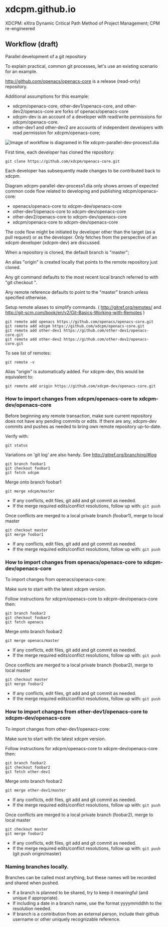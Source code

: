 xdcpm.github.io
==============

XDCPM: eXtra Dynamic Critical Path Method of Project Management; CPM re-engineered

Workflow (draft)
----------------

Parallel development of a git repository

To explain practical, common git processes, let's use an existing scenario for an example.

http://github.com/openacs/openacs-core is a release (read-only) repository.

Additional assumptions for this example:

* xdcpm/openacs-core, other-dev1/openacs-core, and other-dev2/openacs-core are forks of openacs/openacs-core
* xdcpm-dev is an account of a developer with read/write permissions for xdcpm/openacs-core.
* other-dev1 and other-dev2 are accounts of independent developers with read permission for xdcpm/openacs-core; 

![Image of workflow is diagramed in file xdcpm-parallel-dev-process1.dia](https://xdcpm.github.io/images/xdcpm-parallel-dev-process1.png)


First time, each developer has cloned the repository:

    git clone https://github.com/xdcpm/openacs-core.git

Each developer has subsequently made changes to be contributed back to xdcpm.

Diagram xdcpm-parallel-dev-process1.dia only shows arrows of expected common code flow related to developing and publishing xdcpm/openacs-core:

* openacs/openacs-core to xdcpm-dev/openacs-core
* other-dev1/openacs-core to xdcpm-dev/openacs-core
* other-dev2/openacs-core to xdcpm-dev/openacs-core
* xdcpm/openacs-core to xdcpm-dev/openacs-core

The code flow might be initiated by developer other than the target (as a pull request) or as the developer.  Only fetches from the perspective of an xdcpm developer (xdcpm-dev) are discussed.

When a repository is cloned, the default branch is "master";

An alias "origin" is created locally that points to the remote repository just cloned.

Any git command defaults to the most recent local branch referred to with "git checkout <branch-name>".

Any remote reference defaults to point to the "master" branch unless specified otherwise.

Setup remote aliases to simplify commands. ( http://gitref.org/remotes/ and http://git-scm.com/book/en/v2/Git-Basics-Working-with-Remotes )

    git remote add openacs https://github.com/openacs/openacs-core.git
    git remote add xdcpm https://github.com/xdcpm/openacs-core.git
    git remote add other-dev1 https://github.com/other-dev1/openacs-core.git
    git remote add other-dev2 https://github.com/other-dev2/openacs-core.git

To see list of remotes:

    git remote -v 

Alias "origin" is automatically added. For xdcpm-dev, this would be equivalent to:

    git remote add origin https://github.com/xdcpm-dev/openacs-core.git


### How to import changes from xdcpm/openacs-core to xdcpm-dev/openacs-core

Before beginning any remote transaction, make sure current repository does not have any pending commits or edits. If there are any, xdcpm-dev commits and pushes as needed to bring own remote repository up-to-date.

Verify with:

    git status

Variations on 'git log' are also handy. See http://gitref.org/branching/#log

    git branch foobar1
    git checkout foobar1
    git fetch xdcpm
    
Merge onto branch foobar1 

    git merge xdcpm/master
    
* If any conflicts, edit files, git add and git commit as needed. 
* If the merge required edits/conflict resolutions, follow up with: ```git push``` 

Once conflicts are merged to a local private branch (foobar1), merge to local master

    git checkout master
    git merge foobar1

* If any conflicts, edit files, git add and git commit as needed. 
* If the merge required edits/conflict resolutions, follow up with: ```git push``` 



### How to import changes from openacs/openacs-core to xdcpm-dev/openacs-core

To import changes from openacs/openacs-core:

Make sure to start with the latest xdcpm version.

Follow instructions for xdcpm/openacs-core to xdcpm-dev/openacs-core
then:

    git branch foobar2
    git checkout foobar2
    git fetch openacs

Merge onto branch foobar2 

    git merge openacs/master

* If any conflicts, edit files, git add and git commit as needed. 
* If the merge required edits/conflict resolutions, follow up with: ```git push``` 

Once conflicts are merged to a local private branch (foobar2), merge to local master

    git checkout master
    git merge foobar2

* If any conflicts, edit files, git add and git commit as needed. 
* If the merge required edits/conflict resolutions, follow up with: ```git push``` 


### How to import changes from other-dev1/openacs-core to xdcpm-dev/openacs-core

To import changes from other-dev1/openacs-core:

Make sure to start with the latest xdcpm version.

Follow instructions for xdcpm/openacs-core to xdcpm-dev/openacs-core
then:

    git branch foobar2
    git checkout foobar2
    git fetch other-dev1

Merge onto branch foobar2

    git merge other-dev1/master

* If any conflicts, edit files, git add and git commit as needed. 
* If the merge required edits/conflict resolutions, follow up with: ```git push``` 

Once conflicts are merged to a local private branch (foobar2), merge to local master

    git checkout master
    git merge foobar2

* If any conflicts, edit files, git add and git commit as needed. 
* If the merge required edits/conflict resolutions, follow up with: ```git push``` (git push origin/master)


### Naming branches locally.

Branches can be called most anything, but these names will be recorded and shared when pushed. 

* If a branch is planned to be shared, try to keep it meaningful (and unique if appropriate).
* If including a date in a branch name, use the format yyyymmddhh to the resolution needed.
* If branch is a contribution from an external person, include their github username or other uniquely recognizable reference.
